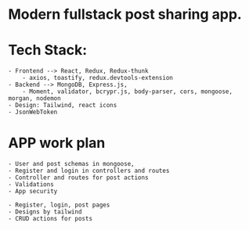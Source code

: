 # Modern fullstack post sharing app.

# Tech Stack:

    - Frontend --> React, Redux, Redux-thunk
        - axios, toastify, redux.devtools-extension
    - Backend --> MongoDB, Express.js,
        - Moment, validator, bcrypr.js, body-parser, cors, mongoose, morgan, nodemon
    - Design: Tailwind, react icons
    - JsonWebToken

# APP work plan

    - User and post schemas in mongoose,
    - Register and login in controllers and routes
    - Controller and routes for post actions
    - Validations
    - App security

    - Register, login, post pages
    - Designs by tailwind
    - CRUD actions for posts
